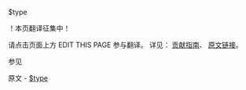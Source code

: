  $type

 ！本页翻译征集中！

请点击页面上方 EDIT THIS PAGE 参与翻译。
详见：
[贡献指南]( https://github.com/JinMuInfo/MongoDB-Manual-zh/blob/master/CONTRIBUTING.md )、
[原文链接](  https://docs.mongodb.com/manual/reference/operator/query/type/  )。

 参见

原文 - [$type]( https://docs.mongodb.com/manual/reference/operator/query/type/ )

